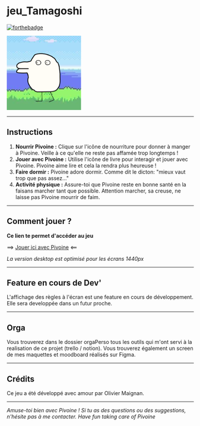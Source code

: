 # jeu_Tamagoshi
[![forthebadge](https://forthebadge.com/images/badges/made-with-javascript.svg)](https://forthebadge.com)

![Pivoine](./img/Plugin%20icon%20-%201.png)

---
## Instructions

1. **Nourrir Pivoine :** Clique sur l'icône de nourriture pour donner à manger à Pivoine. Veille à ce qu'elle ne reste pas affamée trop longtemps !
2. **Jouer avec Pivoine :** Utilise l'icône de livre pour interagir et jouer avec Pivoine. Pivoine aime lire et cela la rendra plus heureuse !
3. **Faire dormir :** Pivoine adore dormir. Comme dit le dicton: "mieux vaut trop que pas assez..."
4. **Activité physique :** Assure-toi que Pivoine reste en bonne santé en la faisans marcher tant que possible. Attention marcher, sa creuse, ne laisse pas Pivoine mourrir de faim.
---
## Comment jouer ?
**Ce lien te permet d'accéder au jeu**

==> [Jouer ici avec Pivoine](https://oliviermaignan.github.io/jeu_simplon/) <==

*La version desktop est optimisé pour les écrans 1440px*

---
## Feature en cours de Dev'

L'affichage des règles à l'écran est une feature en cours de développement. Elle sera developpée dans un futur proche.

---
## Orga

Vous trouverez dans le dossier orgaPerso tous les outils qui m'ont servi à la realisation de ce projet (trello / notion).
Vous trouverez également un screen de mes maquettes et moodboard réalisés sur Figma.

---
## Crédits

Ce jeu a été développé avec amour par Olivier Maignan.

---
*Amuse-toi bien avec Pivoine ! Si tu as des questions ou des suggestions, n'hésite pas à me contacter.*
*Have fun taking care of Pivoine*